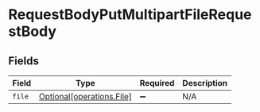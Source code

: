 # RequestBodyPutMultipartFileRequestBody


## Fields

| Field                                                        | Type                                                         | Required                                                     | Description                                                  |
| ------------------------------------------------------------ | ------------------------------------------------------------ | ------------------------------------------------------------ | ------------------------------------------------------------ |
| `file`                                                       | [Optional[operations.File]](../../models/operations/file.md) | :heavy_minus_sign:                                           | N/A                                                          |